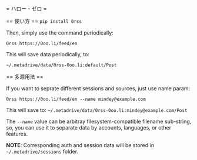 = ハロー・ゼロ =

== 使い方 ==
`pip install 0rss`

Then, simply use the command periodically:

`0rss https://0oo.li/feed/en`

This will save data periodically, to:

`~/.metadrive/data/0rss-0oo.li:default/Post`

== 多源用法 ==

If you want to seprate different sessions and sources, just use name param:

`0rss https://0oo.li/feed/en --name mindey@example.com`

This will save to:
`~/.metadrive/data/0rss-0oo.li:mindey@example.com/Post`

The `--name` value can be arbitray filesystem-compatible filename sub-string, so, you can use it to separate data by accounts, languages, or other features.

**NOTE**: Corresponding auth and session data will be stored in `~/.metadrive/sessions` folder.
